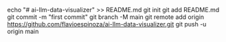 echo "# ai-llm-data-visualizer" >> README.md
git init
git add README.md
git commit -m "first commit"
git branch -M main
git remote add origin https://github.com/flavioespinoza/ai-llm-data-visualizer.git
git push -u origin main